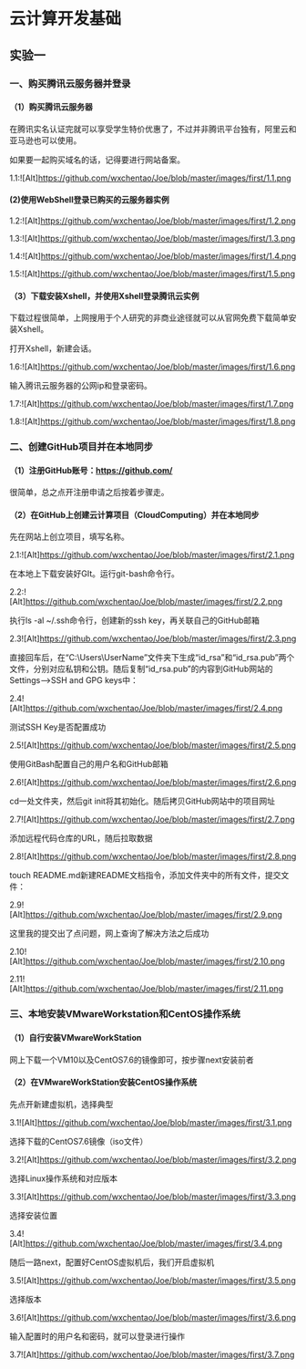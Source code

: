 # 云计算开发基础

## 实验一

### 一、购买腾讯云服务器并登录

#### （1）购买腾讯云服务器

在腾讯实名认证完就可以享受学生特价优惠了，不过并非腾讯平台独有，阿里云和亚马逊也可以使用。

如果要一起购买域名的话，记得要进行网站备案。

1.1:![Alt]https://github.com/wxchentao/Joe/blob/master/images/first/1.1.png

#### (2)使用WebShell登录已购买的云服务器实例

1.2:![Alt]https://github.com/wxchentao/Joe/blob/master/images/first/1.2.png

1.3:![Alt]https://github.com/wxchentao/Joe/blob/master/images/first/1.3.png

1.4:![Alt]https://github.com/wxchentao/Joe/blob/master/images/first/1.4.png

1.5:![Alt]https://github.com/wxchentao/Joe/blob/master/images/first/1.5.png

#### （3）下载安装Xshell，并使用Xshell登录腾讯云实例

下载过程很简单，上网搜用于个人研究的非商业途径就可以从官网免费下载简单安装Xshell。

打开Xshell，新建会话。

1.6:![Alt]https://github.com/wxchentao/Joe/blob/master/images/first/1.6.png

输入腾讯云服务器的公网ip和登录密码。

1.7:![Alt]https://github.com/wxchentao/Joe/blob/master/images/first/1.7.png

1.8:![Alt]https://github.com/wxchentao/Joe/blob/master/images/first/1.8.png

### 二、创建GitHub项目并在本地同步

#### （1）注册GitHub账号：https://github.com/

很简单，总之点开注册申请之后按着步骤走。

#### （2）在GitHub上创建云计算项目（CloudComputing）并在本地同步

先在网站上创立项目，填写名称。

2.1:![Alt]https://github.com/wxchentao/Joe/blob/master/images/first/2.1.png

在本地上下载安装好GIt。运行git-bash命令行。

2.2:![Alt]https://github.com/wxchentao/Joe/blob/master/images/first/2.2.png

执行ls -al ~/.ssh命令行，创建新的ssh key，再关联自己的GitHub邮箱

2.3![Alt]https://github.com/wxchentao/Joe/blob/master/images/first/2.3.png

直接回车后，在“C:\Users\UserName”文件夹下生成“id_rsa”和“id_rsa.pub”两个文件，分别对应私钥和公钥。随后复制“id_rsa.pub”的内容到GitHub网站的Settings–>SSH and GPG keys中：

2.4![Alt]https://github.com/wxchentao/Joe/blob/master/images/first/2.4.png

测试SSH Key是否配置成功

2.5![Alt]https://github.com/wxchentao/Joe/blob/master/images/first/2.5.png

使用GitBash配置自己的用户名和GitHub邮箱

2.6![Alt]https://github.com/wxchentao/Joe/blob/master/images/first/2.6.png

cd一处文件夹，然后git init将其初始化。随后拷贝GitHub网站中的项目网址

2.7![Alt]https://github.com/wxchentao/Joe/blob/master/images/first/2.7.png

添加远程代码仓库的URL，随后拉取数据

2.8![Alt]https://github.com/wxchentao/Joe/blob/master/images/first/2.8.png

touch README.md新建README文档指令，添加文件夹中的所有文件，提交文件：

2.9![Alt]https://github.com/wxchentao/Joe/blob/master/images/first/2.9.png

这里我的提交出了点问题，网上查询了解决方法之后成功

2.10![Alt]https://github.com/wxchentao/Joe/blob/master/images/first/2.10.png

2.11![Alt]https://github.com/wxchentao/Joe/blob/master/images/first/2.11.png

### 三、本地安装VMwareWorkstation和CentOS操作系统

#### （1）自行安装VMwareWorkStation

网上下载一个VM10以及CentOS7.6的镜像即可，按步骤next安装前者

#### （2）在VMwareWorkStation安装CentOS操作系统

先点开新建虚拟机，选择典型

3.1![Alt]https://github.com/wxchentao/Joe/blob/master/images/first/3.1.png

选择下载的CentOS7.6镜像（iso文件）

3.2![Alt]https://github.com/wxchentao/Joe/blob/master/images/first/3.2.png

选择Linux操作系统和对应版本

3.3![Alt]https://github.com/wxchentao/Joe/blob/master/images/first/3.3.png

选择安装位置

3.4![Alt]https://github.com/wxchentao/Joe/blob/master/images/first/3.4.png

随后一路next，配置好CentOS虚拟机后，我们开启虚拟机

3.5![Alt]https://github.com/wxchentao/Joe/blob/master/images/first/3.5.png

选择版本

3.6![Alt]https://github.com/wxchentao/Joe/blob/master/images/first/3.6.png

输入配置时的用户名和密码，就可以登录进行操作

3.7![Alt]https://github.com/wxchentao/Joe/blob/master/images/first/3.7.png

